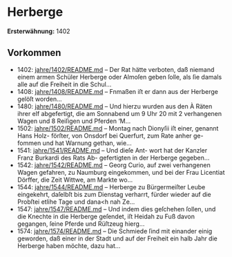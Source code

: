 # Herberge

**Ersterwähnung:** 1402

## Vorkommen
- 1402: [jahre/1402/README.md](../jahre/1402/README.md) – Der Rat hätte verboten, daß niemand einem armen
Schüler Herberge oder Almoſen geben ſolle, als ſie damals
alle auf die Freiheit in die Schul...
- 1408: [jahre/1408/README.md](../jahre/1408/README.md) – Fnmaßen iſt er dann aus der Herberge
gelöſt worden...
- 1480: [jahre/1480/README.md](../jahre/1480/README.md) – Und hierzu wurden aus den
À Räten ihrer elf abgefertigt, die am Sonnabend um 9 Uhr
20 mit 2 verhangenen Wagen und 8 Reiſigen und Pferden
‘M...
- 1502: [jahre/1502/README.md](../jahre/1502/README.md) – Montag nach Dionyſii iſt einer, genannt Hans Holz-
förſter, von Onsdorf bei Querfurt, zum Rate anher ge-
fommen und hat Warnung gethan, wie...
- 1541: [jahre/1541/README.md](../jahre/1541/README.md) – Und dieſe Ant-
wort hat der Kanzler Franz Burkardi des Rats Ab-
gefertigten in der Herberge gegeben...
- 1542: [jahre/1542/README.md](../jahre/1542/README.md) – Georg Curio, auf zwei
verhangenen Wagen gefahren, zu Naumburg eingekommen,
und bei der Frau Licentiat Dörffer, die Zeit Wittwe, am
Markte wo...
- 1544: [jahre/1544/README.md](../jahre/1544/README.md) – Herberge zu Bürgermeiſter Leube eingekehrt,
daſelbſt bis zum Dienstag verharrt, fürder wieder auf
die Probſtei etlihe Tage und dana<h nah Ze...
- 1547: [jahre/1547/README.md](../jahre/1547/README.md) – Und indem dies
geſchehen ſollen, und die Knechte in die Herberge geſendet,
iſt Heidah zu Fuß davon gegangen, ſeine Pferde und
Rüſtzeug hierg...
- 1574: [jahre/1574/README.md](../jahre/1574/README.md) – Die Schmiede ſind mit einander einig geworden, daß
einer in der Stadt und auf der Freiheit ein halb Jahr
die Herberge haben möchte, dazu hat...
